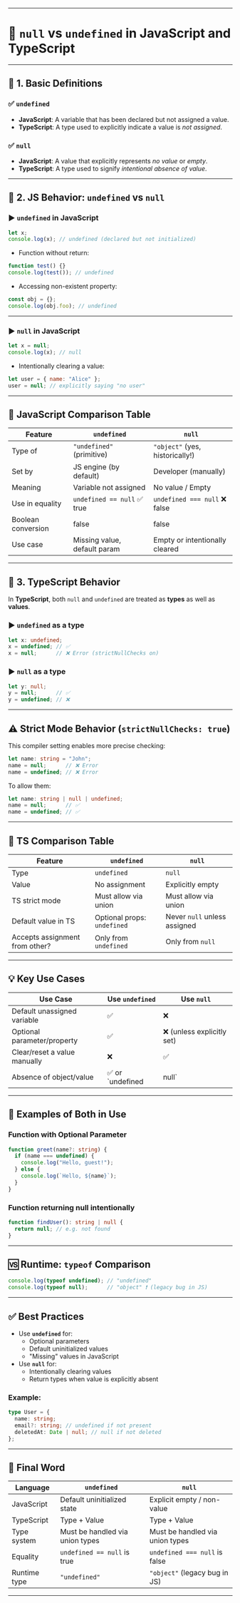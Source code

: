 
---

# 🧠 `null` vs `undefined` in JavaScript and TypeScript

---

## 🔹 1. Basic Definitions

### ✅ `undefined`
- **JavaScript**: A variable that has been declared but not assigned a value.
- **TypeScript**: A type used to explicitly indicate a value is *not assigned*.

### ✅ `null`
- **JavaScript**: A value that explicitly represents *no value* or *empty*.
- **TypeScript**: A type used to signify *intentional absence of value*.

---

## 🔄 2. JS Behavior: `undefined` vs `null`

### ▶ `undefined` in JavaScript

```js
let x;
console.log(x); // undefined (declared but not initialized)
```

- Function without return:
```js
function test() {}
console.log(test()); // undefined
```

- Accessing non-existent property:
```js
const obj = {};
console.log(obj.foo); // undefined
```

---

### ▶ `null` in JavaScript

```js
let x = null;
console.log(x); // null
```

- Intentionally clearing a value:
```js
let user = { name: "Alice" };
user = null; // explicitly saying "no user"
```

---

## 🧪 JavaScript Comparison Table

| Feature                          | `undefined`                  | `null`                           |
|----------------------------------|-------------------------------|----------------------------------|
| Type of                         | `"undefined"` (primitive)     | `"object"` (yes, historically!)  |
| Set by                          | JS engine (by default)        | Developer (manually)             |
| Meaning                         | Variable not assigned         | No value / Empty                 |
| Use in equality                 | `undefined == null` ✅ true    | `undefined === null` ❌ false     |
| Boolean conversion              | false                         | false                            |
| Use case                        | Missing value, default param  | Empty or intentionally cleared   |

---

## 🔷 3. TypeScript Behavior

In **TypeScript**, both `null` and `undefined` are treated as **types** as well as **values**.

### ▶ `undefined` as a type
```ts
let x: undefined;
x = undefined; // ✅
x = null;      // ❌ Error (strictNullChecks on)
```

### ▶ `null` as a type
```ts
let y: null;
y = null;      // ✅
y = undefined; // ❌
```

---

## ⚠ Strict Mode Behavior (`strictNullChecks: true`)

This compiler setting enables more precise checking:

```ts
let name: string = "John";
name = null;      // ❌ Error
name = undefined; // ❌ Error
```

To allow them:

```ts
let name: string | null | undefined;
name = null;      // ✅
name = undefined; // ✅
```

---

## 🧪 TS Comparison Table

| Feature                         | `undefined`                   | `null`                          |
|--------------------------------|-------------------------------|---------------------------------|
| Type                           | `undefined`                   | `null`                          |
| Value                          | No assignment                 | Explicitly empty                |
| TS strict mode                 | Must allow via union          | Must allow via union            |
| Default value in TS            | Optional props: `undefined`   | Never `null` unless assigned    |
| Accepts assignment from other? | Only from `undefined`         | Only from `null`                |

---

## 💡 Key Use Cases

| Use Case                      | Use `undefined`         | Use `null`                |
|------------------------------|-------------------------|---------------------------|
| Default unassigned variable  | ✅                      | ❌                         |
| Optional parameter/property  | ✅                      | ❌ (unless explicitly set) |
| Clear/reset a value manually | ❌                      | ✅                         |
| Absence of object/value      | ✅ or `undefined | null` | ✅                         |

---

## 🧾 Examples of Both in Use

### Function with Optional Parameter
```ts
function greet(name?: string) {
  if (name === undefined) {
    console.log("Hello, guest!");
  } else {
    console.log(`Hello, ${name}`);
  }
}
```

### Function returning null intentionally
```ts
function findUser(): string | null {
  return null; // e.g. not found
}
```

---

## 🆚 Runtime: `typeof` Comparison

```js
console.log(typeof undefined); // "undefined"
console.log(typeof null);      // "object" ❗ (legacy bug in JS)
```

---

## ✅ Best Practices

- Use **`undefined`** for:
  - Optional parameters
  - Default uninitialized values
  - "Missing" values in JavaScript
- Use **`null`** for:
  - Intentionally clearing values
  - Return types when value is explicitly absent

### Example:

```ts
type User = {
  name: string;
  email?: string; // undefined if not present
  deletedAt: Date | null; // null if not deleted
};
```

---

## 🧠 Final Word

| Language     | `undefined`                          | `null`                                 |
|--------------|--------------------------------------|----------------------------------------|
| JavaScript   | Default uninitialized state          | Explicit empty / non-value             |
| TypeScript   | Type + Value                         | Type + Value                           |
| Type system  | Must be handled via union types      | Must be handled via union types        |
| Equality     | `undefined == null` is true          | `undefined === null` is false          |
| Runtime type | `"undefined"`                        | `"object"` (legacy bug in JS)          |

---
